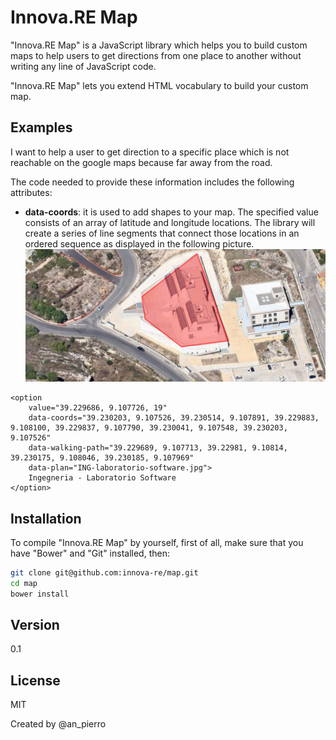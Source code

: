 Innova.RE Map
=========

"Innova.RE Map" is a JavaScript library which helps you to build custom maps to help users to get directions from one place to another without writing any line of JavaScript code.


"Innova.RE Map" lets you extend HTML vocabulary to build your custom map. 

Examples
--------------

I want to help a user to get direction to a specific place which is not reachable on the google maps because far away from the road.

The code needed to provide these information includes the following attributes:

 - **data-coords**: it is used to add shapes to your map. The specified value consists of an array of latitude and longitude locations. The library will create a series of line segments that connect those locations in an ordered sequence as displayed in the following picture.
 ![](src/images/readme-data-coords.png?raw=true)

```
<option 
    value="39.229686, 9.107726, 19"
    data-coords="39.230203, 9.107526, 39.230514, 9.107891, 39.229883, 9.108100, 39.229837, 9.107790, 39.230041, 9.107548, 39.230203, 9.107526"
    data-walking-path="39.229689, 9.107713, 39.22981, 9.10814, 39.230175, 9.108046, 39.230185, 9.107969"
    data-plan="ING-laboratorio-software.jpg">
    Ingegneria - Laboratorio Software
</option>
```

Installation
--------------
To compile "Innova.RE Map" by yourself, first of all, make sure that you have "Bower" and "Git" installed, then:
```sh
git clone git@github.com:innova-re/map.git
cd map
bower install 
```

Version
----

0.1

License
----

MIT

Created by @an_pierro
